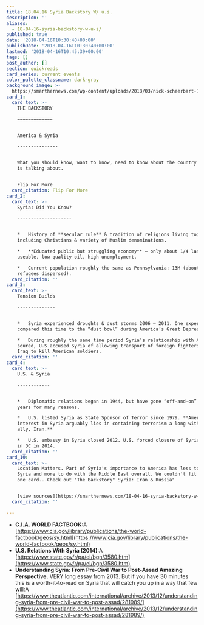 ```yaml
---
title: 18.04.16 Syria Backstory W/ u.s.
description: ''
aliases:
  - 18-04-16-syria-backstory-w-u-s/
published: true
date: '2018-04-16T10:30:40+00:00'
publishDate: '2018-04-16T10:30:40+00:00'
lastmod: '2018-04-16T10:45:39+00:00'
tags: []
post_author: []
section: quickreads
card_series: current events
color_palette_classname: dark-gray
background_image: >-
  https://smarthernews.com/wp-content/uploads/2018/03/nick-scheerbart-15637-unsplash-scaled.jpg
card_1:
  card_text: >-
    THE BACKSTORY

    =============


    America & Syria

    ---------------


    What you should know, want to know, need to know about the country everyone
    is talking about.


    Flip For More
  card_citation: Flip For More
card_2:
  card_text: >-
    Syria: Did You Know?

    --------------------


    *   History of **secular rule** & tradition of religions living together
    including Christians & variety of Muslim denominations.

    *   **Educated public but struggling economy** – only about 1/4 land
    useable, low quality oil, high unemployment.

    *   Current population roughly the same as Pennsylvania: 13M (about 5M
    refugees dispersed).
  card_citation: ''
card_3:
  card_text: >-
    Tension Builds

    --------------


    *   Syria experienced droughts & dust storms 2006 – 2011. One expert
    compared this time to the “dust bowl” during America’s Great Depression.

    *   During roughly the same time period Syria’s relationship with America
    soured, U.S accused Syria of allowing transport of foreign fighters into
    Iraq to kill American soldiers.
  card_citation: ''
card_4:
  card_text: >-
    U.S. & Syria

    ------------


    *   Diplomatic relations began in 1944, but have gone “off-and-on” over the
    years for many reasons.

    *   U.S. listed Syria as State Sponsor of Terror since 1979. **America’s
    interest in Syria arguably lies in containing terrorism a long with Syria’s
    ally, Iran.**

    *   U.S. embassy in Syria closed 2012. U.S. forced closure of Syrian embassy
    in DC in 2014.
  card_citation: ''
card_10:
  card_text: >-
    Location Matters. Part of Syria's importance to America has less to do with
    Syria and more to do with the Middle East overall. We couldn't fit it all on
    one card...Check out "The Backstory" Syria: Iran & Russia"


    [view sources](https://smarthernews.com/18-04-16-syria-backstory-w-u-s/)
  card_citation: ''

---
```

*   **C.I.A. WORLD FACTBOOK**:A [https://www.cia.gov/library/publications/the-world-factbook/geos/sy.html](https://www.cia.gov/library/publications/the-world-factbook/geos/sy.html)
*   **U.S. Relations With Syria (2014)**:A [https://www.state.gov/r/pa/ei/bgn/3580.htm](https://www.state.gov/r/pa/ei/bgn/3580.htm)
*   **Understanding Syria: From Pre-Civil War to Post-Assad Amazing Perspective.** VERY long essay from 2013. But if you have 30 minutes this is a worth-it-to-read on Syria that will catch you up in a way that few will:A [https://www.theatlantic.com/international/archive/2013/12/understanding-syria-from-pre-civil-war-to-post-assad/281989/](https://www.theatlantic.com/international/archive/2013/12/understanding-syria-from-pre-civil-war-to-post-assad/281989/)